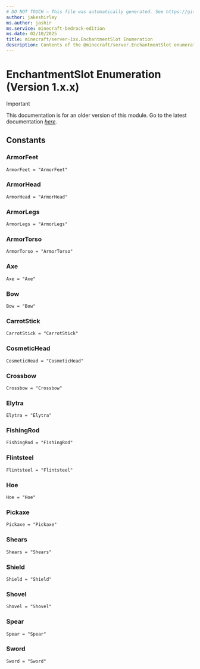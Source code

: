 ```yaml
---
# DO NOT TOUCH — This file was automatically generated. See https://github.com/mojang/minecraftapidocsgenerator to modify descriptions, examples, etc.
author: jakeshirley
ms.author: jashir
ms.service: minecraft-bedrock-edition
ms.date: 02/10/2025
title: minecraft/server-1xx.EnchantmentSlot Enumeration
description: Contents of the @minecraft/server.EnchantmentSlot enumeration (Version 1.x.x).
---
```

# EnchantmentSlot Enumeration (Version 1.x.x)

> [!IMPORTANT]
> This documentation is for an older version of this module. Go to the latest documentation [*here*](../../../scriptapi/minecraft/server/EnchantmentSlot.md).

## Constants
### **ArmorFeet**
`ArmorFeet = "ArmorFeet"`
### **ArmorHead**
`ArmorHead = "ArmorHead"`
### **ArmorLegs**
`ArmorLegs = "ArmorLegs"`
### **ArmorTorso**
`ArmorTorso = "ArmorTorso"`
### **Axe**
`Axe = "Axe"`
### **Bow**
`Bow = "Bow"`
### **CarrotStick**
`CarrotStick = "CarrotStick"`
### **CosmeticHead**
`CosmeticHead = "CosmeticHead"`
### **Crossbow**
`Crossbow = "Crossbow"`
### **Elytra**
`Elytra = "Elytra"`
### **FishingRod**
`FishingRod = "FishingRod"`
### **Flintsteel**
`Flintsteel = "Flintsteel"`
### **Hoe**
`Hoe = "Hoe"`
### **Pickaxe**
`Pickaxe = "Pickaxe"`
### **Shears**
`Shears = "Shears"`
### **Shield**
`Shield = "Shield"`
### **Shovel**
`Shovel = "Shovel"`
### **Spear**
`Spear = "Spear"`
### **Sword**
`Sword = "Sword"`
